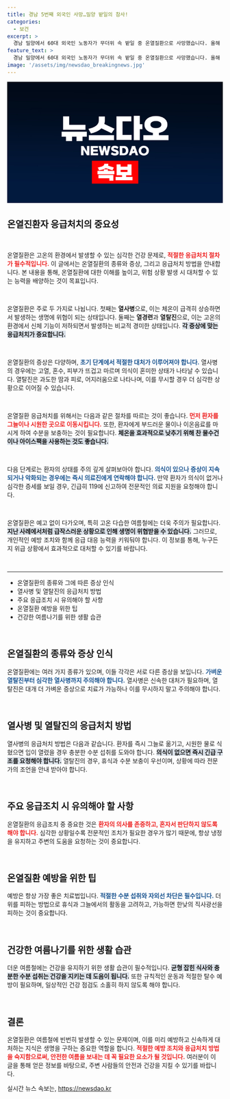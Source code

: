 ```yaml
---
title: 경남 5번째 외국인 사망…밀양 밭일의 참사!
categories:
  - 보건
excerpt: >
  경남 밀양에서 60대 외국인 노동자가 무더위 속 밭일 중 온열질환으로 사망했습니다. 올해 첫 외국인 피해자, 대책이 시급합니다.
feature_text: >
  경남 밀양에서 60대 외국인 노동자가 무더위 속 밭일 중 온열질환으로 사망했습니다. 올해 첫 외국인 피해자, 대책이 시급합니다.
image: '/assets/img/newsdao_breakingnews.jpg'
---
```


<p><img src="/assets/img/newsdao_breakingnews.jpg" alt="pcversion 속보" /></p>

<h2 data-ke-size="size26">온열진환자 응급처치의 중요성</h2>

<p data-ke-size="size16">&nbsp;</p>

<p>온열질환은 고온의 환경에서 발생할 수 있는 심각한 건강 문제로, <b><span style="color: #ee2323;">적절한 응급처치 절차가 필수적입니다.</span></b> 이 글에서는 온열질환의 종류와 증상, 그리고 응급처치 방법을 안내합니다. 본 내용을 통해, 온열질환에 대한 이해를 높이고, 위험 상황 발생 시 대처할 수 있는 능력을 배양하는 것이 목표입니다.</p>

<p data-ke-size="size16">&nbsp;</p>

<p>온열질환은 주로 두 가지로 나뉩니다. 첫째는 <strong>열사병</strong>으로, 이는 체온이 급격히 상승하면서 발생하는 생명에 위협이 되는 상태입니다. 둘째는 <strong>열경련</strong>과 <strong>열탈진</strong>으로, 이는 고온의 환경에서 신체 기능이 저하되면서 발생하는 비교적 경미한 상태입니다. <b><span style="background-color: #21538527;">각 증상에 맞는 응급처치가 중요합니다.</span></b>  </p>

<p data-ke-size="size16">&nbsp;</p>

<p>온열질환의 증상은 다양하며, <b><span style="color: #1a5490;">초기 단계에서 적절한 대처가 이루어져야 합니다.</span></b> 열사병의 경우에는 고열, 혼수, 피부가 뜨겁고 마르며 의식이 혼미한 상태가 나타날 수 있습니다. 열탈진은 과도한 땀과 피로, 어지러움으로 나타나며, 이를 무시할 경우 더 심각한 상황으로 이어질 수 있습니다.</p>

<p data-ke-size="size16">&nbsp;</p>

<p>온열질환 응급처치를 위해서는 다음과 같은 절차를 따르는 것이 좋습니다. <b><span style="color: #ee2323;">먼저 환자를 그늘이나 시원한 곳으로 이동시킵니다.</span></b> 또한, 환자에게 부드러운 물이나 이온음료를 마시게 하여 수분을 보충하는 것이 필요합니다. <b><span style="background-color: #21538527;">체온을 효과적으로 낮추기 위해 찬 물수건이나 아이스팩을 사용하는 것도 좋습니다.</span></b> </p>

<p data-ke-size="size16">&nbsp;</p>

<p>다음 단계로는 환자의 상태를 주의 깊게 살펴보아야 합니다. <b><span style="color: #1a5490;">의식이 있으나 증상이 지속되거나 악화되는 경우에는 즉시 의료진에게 연락해야 합니다.</span></b> 만약 환자가 의식이 없거나 심각한 증세를 보일 경우, 긴급히 119에 신고하여 전문적인 의료 지원을 요청해야 합니다.</p>

<p data-ke-size="size16">&nbsp;</p>

<p>온열질환은 예고 없이 다가오며, 특히 고온 다습한 여름철에는 더욱 주의가 필요합니다. <b><span style="background-color: #21538527;">지난 사례에서처럼 급작스러운 상황으로 인해 생명이 위협받을 수 있습니다.</span></b> 그러므로, 개인적인 예방 조치와 함께 응급 대응 능력을 키워둬야 합니다. 이 정보를 통해, 누구든지 위급 상황에서 효과적으로 대처할 수 있기를 바랍니다.</p>

<p data-ke-size="size16">&nbsp;</p>

<hr>

<ul>
<li>온열질환의 종류와 그에 따른 증상 인식</li>
<li>열사병 및 열탈진의 응급처치 방법</li>
<li>주요 응급조치 시 유의해야 할 사항</li>
<li>온열질환 예방을 위한 팁</li>
<li>건강한 여름나기를 위한 생활 습관</li>
</ul>

<p data-ke-size="size16">&nbsp;</p>

<h2 data-ke-size="size26">온열질환의 종류와 증상 인식</h2>

<p>온열질환에는 여러 가지 종류가 있으며, 이들 각각은 서로 다른 증상을 보입니다. <b><span style="color: #1a5490;">가벼운 열탈진부터 심각한 열사병까지 주의해야 합니다.</span></b> 열사병은 신속한 대처가 필요하며, 열탈진은 대개 더 가벼운 증상으로 치료가 가능하나 이를 무시하지 말고 주의해야 합니다.</p>

<p data-ke-size="size16">&nbsp;</p>

<h2 data-ke-size="size26">열사병 및 열탈진의 응급처치 방법</h2>

<p>열사병의 응급처치 방법은 다음과 같습니다. 환자를 즉시 그늘로 옮기고, 시원한 물로 식혔으면 입이 열렸을 경우 충분한 수분 섭취를 도와야 합니다. <b><span style="background-color: #21538527;">의식이 없으면 즉시 긴급 구조를 요청해야 합니다.</span></b> 열탈진의 경우, 휴식과 수분 보충이 우선이며, 상황에 따라 전문가의 조언을 안내 받아야 합니다.</p>

<p data-ke-size="size16">&nbsp;</p>

<h2 data-ke-size="size26">주요 응급조치 시 유의해야 할 사항</h2>

<p>온열질환의 응급조치 중 중요한 것은 <b><span style="color: #ee2323;">환자의 의사를 존중하고, 혼자서 판단하지 않도록 해야 합니다.</span></b> 심각한 상황일수록 전문적인 조치가 필요한 경우가 많기 때문에, 항상 냉정을 유지하고 주변의 도움을 요청하는 것이 중요합니다.</p>

<p data-ke-size="size16">&nbsp;</p>

<h2 data-ke-size="size26">온열질환 예방을 위한 팁</h2>

<p>예방은 항상 가장 좋은 치료법입니다. <b><span style="color: #1a5490;">적절한 수분 섭취와 자외선 차단은 필수입니다.</span></b> 더위를 피하는 방법으로 휴식과 그늘에서의 활동을 고려하고, 가능하면 한낮의 직사광선을 피하는 것이 중요합니다.</p>

<p data-ke-size="size16">&nbsp;</p>

<h2 data-ke-size="size26">건강한 여름나기를 위한 생활 습관</h2>

<p>더운 여름철에는 건강을 유지하기 위한 생활 습관이 필수적입니다. <b><span style="background-color: #21538527;">균형 잡힌 식사와 충분한 수분 섭취는 건강을 지키는 데 도음이 됩니다.</span></b> 또한 규칙적인 운동과 적절한 탈수 예방이 필요하며, 일상적인 건강 점검도 소홀히 하지 않도록 해야 합니다.</p>

<p data-ke-size="size16">&nbsp;</p>

<h2 data-ke-size="size26">결론</h2>

<p>온열질환은 여름철에 빈번히 발생할 수 있는 문제이며, 이를 미리 예방하고 신속하게 대처하는 지식은 생명을 구하는 중요한 역할을 합니다. <b><span style="color: #ee2323;">적절한 예방 조치와 응급처치 방법을 숙지함으로써, 안전한 여름을 보내는 데 꼭 필요한 요소가 될 것입니다.</span></b> 여러분이 이 글을 통해 얻은 정보를 바탕으로, 주변 사람들의 안전과 건강을 지킬 수 있기를 바랍니다.</p>
실시간 뉴스 속보는, <a href="https://newsdao.kr" rel="dofollow">https://newsdao.kr</a>


